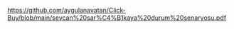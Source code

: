 https://github.com/aygulanavatan/Click-Buy/blob/main/sevcan%20sar%C4%B1kaya%20durum%20senaryosu.pdf






